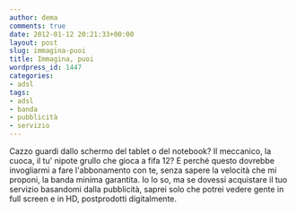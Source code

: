 ```yaml
---
author: dema
comments: true
date: 2012-01-12 20:21:33+00:00
layout: post
slug: immagina-puoi
title: Immagina, puoi
wordpress_id: 1447
categories:
- adsl
tags:
- adsl
- banda
- pubblicità
- servizio
---
```


Cazzo guardi dallo schermo del tablet o del notebook? Il meccanico, la cuoca, il tu' nipote grullo che gioca a fifa 12? E perché questo dovrebbe invogliarmi a fare l'abbonamento con te, senza sapere la velocità che mi proponi, la banda minima garantita. Io lo so, ma se dovessi acquistare il tuo servizio basandomi dalla pubblicità, saprei solo che potrei vedere gente in full screen e in HD, postprodotti digitalmente.
